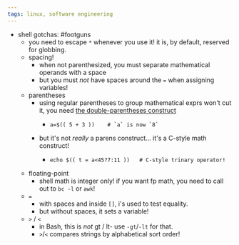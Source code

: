 ```yaml
---
tags: linux, software engineering
---
```


- shell gotchas: #footguns
	- you need to escape `*` whenever you use it! it is, by default, reserved for globbing.
	- spacing!
		- when not parenthesized, you must separate mathematical operands with a space
		- but you must _not_ have spaces around the `=` when assigning variables!
	- parentheses
		- using regular parentheses to group mathematical exprs won't cut it, you need [the double-parentheses construct](https://tldp.org/LDP/abs/html/dblparens.html)
			- ```shell
			  a=$(( 5 + 3 ))    # `a` is now `8`
			  ```
		- but it's not _really_ a parens construct... it's a C-style math construct!
			- ```shell
			  echo $(( t = a<45?7:11 ))   # C-style trinary operator!
			  ```
	- floating-point
		- shell math is integer only! if you want fp math, you need to call out to `bc -l` or `awk`!
	- `=`
		- with spaces and inside `[]`, i's used to test equality.
		- but without spaces, it sets a variable!
	- `>` / `<`
		- in Bash, this is *not*  gt / lt- use `-gt`/`-lt` for that.
		- `>`/`<` compares strings by alphabetical sort order!